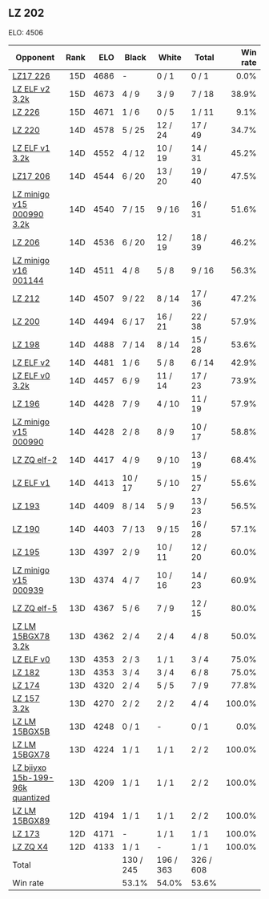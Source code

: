 ## LZ 202 ##

ELO: 4506

Opponent | Rank | ELO | Black | White | Total | Win rate
---------|-----:|----:|-------|-------|-------|-------:
[LZ17 226](LZ17%20226.md) | 15D | 4686 | - | 0 / 1 | 0 / 1 | 0.0%
[LZ ELF v2 3.2k](LZ%20ELF%20v2%203.2k.md) | 15D | 4673 | 4 / 9 | 3 / 9 | 7 / 18 | 38.9%
[LZ 226](LZ%20226.md) | 15D | 4671 | 1 / 6 | 0 / 5 | 1 / 11 | 9.1%
[LZ 220](LZ%20220.md) | 14D | 4578 | 5 / 25 | 12 / 24 | 17 / 49 | 34.7%
[LZ ELF v1 3.2k](LZ%20ELF%20v1%203.2k.md) | 14D | 4552 | 4 / 12 | 10 / 19 | 14 / 31 | 45.2%
[LZ17 206](LZ17%20206.md) | 14D | 4544 | 6 / 20 | 13 / 20 | 19 / 40 | 47.5%
[LZ minigo v15 000990 3.2k](LZ%20minigo%20v15%20000990%203.2k.md) | 14D | 4540 | 7 / 15 | 9 / 16 | 16 / 31 | 51.6%
[LZ 206](LZ%20206.md) | 14D | 4536 | 6 / 20 | 12 / 19 | 18 / 39 | 46.2%
[LZ minigo v16 001144](LZ%20minigo%20v16%20001144.md) | 14D | 4511 | 4 / 8 | 5 / 8 | 9 / 16 | 56.3%
[LZ 212](LZ%20212.md) | 14D | 4507 | 9 / 22 | 8 / 14 | 17 / 36 | 47.2%
[LZ 200](LZ%20200.md) | 14D | 4494 | 6 / 17 | 16 / 21 | 22 / 38 | 57.9%
[LZ 198](LZ%20198.md) | 14D | 4488 | 7 / 14 | 8 / 14 | 15 / 28 | 53.6%
[LZ ELF v2](LZ%20ELF%20v2.md) | 14D | 4481 | 1 / 6 | 5 / 8 | 6 / 14 | 42.9%
[LZ ELF v0 3.2k](LZ%20ELF%20v0%203.2k.md) | 14D | 4457 | 6 / 9 | 11 / 14 | 17 / 23 | 73.9%
[LZ 196](LZ%20196.md) | 14D | 4428 | 7 / 9 | 4 / 10 | 11 / 19 | 57.9%
[LZ minigo v15 000990](LZ%20minigo%20v15%20000990.md) | 14D | 4428 | 2 / 8 | 8 / 9 | 10 / 17 | 58.8%
[LZ ZQ elf-2](LZ%20ZQ%20elf-2.md) | 14D | 4417 | 4 / 9 | 9 / 10 | 13 / 19 | 68.4%
[LZ ELF v1](LZ%20ELF%20v1.md) | 14D | 4413 | 10 / 17 | 5 / 10 | 15 / 27 | 55.6%
[LZ 193](LZ%20193.md) | 14D | 4409 | 8 / 14 | 5 / 9 | 13 / 23 | 56.5%
[LZ 190](LZ%20190.md) | 14D | 4403 | 7 / 13 | 9 / 15 | 16 / 28 | 57.1%
[LZ 195](LZ%20195.md) | 13D | 4397 | 2 / 9 | 10 / 11 | 12 / 20 | 60.0%
[LZ minigo v15 000939](LZ%20minigo%20v15%20000939.md) | 13D | 4374 | 4 / 7 | 10 / 16 | 14 / 23 | 60.9%
[LZ ZQ elf-5](LZ%20ZQ%20elf-5.md) | 13D | 4367 | 5 / 6 | 7 / 9 | 12 / 15 | 80.0%
[LZ LM 15BGX78 3.2k](LZ%20LM%2015BGX78%203.2k.md) | 13D | 4362 | 2 / 4 | 2 / 4 | 4 / 8 | 50.0%
[LZ ELF v0](LZ%20ELF%20v0.md) | 13D | 4353 | 2 / 3 | 1 / 1 | 3 / 4 | 75.0%
[LZ 182](LZ%20182.md) | 13D | 4353 | 3 / 4 | 3 / 4 | 6 / 8 | 75.0%
[LZ 174](LZ%20174.md) | 13D | 4320 | 2 / 4 | 5 / 5 | 7 / 9 | 77.8%
[LZ 157 3.2k](LZ%20157%203.2k.md) | 13D | 4270 | 2 / 2 | 2 / 2 | 4 / 4 | 100.0%
[LZ LM 15BGX5B](LZ%20LM%2015BGX5B.md) | 13D | 4248 | 0 / 1 | - | 0 / 1 | 0.0%
[LZ LM 15BGX78](LZ%20LM%2015BGX78.md) | 13D | 4224 | 1 / 1 | 1 / 1 | 2 / 2 | 100.0%
[LZ bjiyxo 15b-199-96k quantized](LZ%20bjiyxo%2015b-199-96k%20quantized.md) | 13D | 4209 | 1 / 1 | 1 / 1 | 2 / 2 | 100.0%
[LZ LM 15BGX89](LZ%20LM%2015BGX89.md) | 12D | 4194 | 1 / 1 | 1 / 1 | 2 / 2 | 100.0%
[LZ 173](LZ%20173.md) | 12D | 4171 | - | 1 / 1 | 1 / 1 | 100.0%
[LZ ZQ X4](LZ%20ZQ%20X4.md) | 12D | 4133 | 1 / 1 | - | 1 / 1 | 100.0%
Total | | | 130 / 245 | 196 / 363 | 326 / 608 | 
Win rate| | | 53.1% | 54.0% | 53.6% | 
